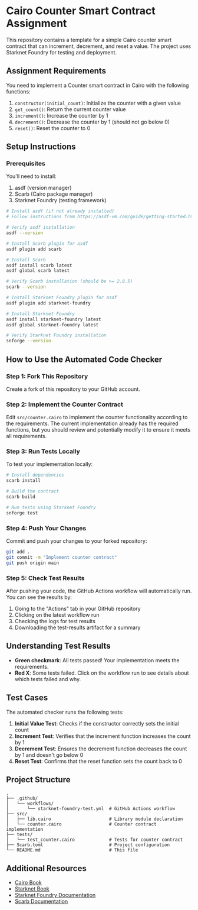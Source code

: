 # Cairo Counter Smart Contract Assignment

This repository contains a template for a simple Cairo counter smart contract that can increment, decrement, and reset a value. The project uses Starknet Foundry for testing and deployment.

## Assignment Requirements

You need to implement a Counter smart contract in Cairo with the following functions:

1. `constructor(initial_count)`: Initialize the counter with a given value
2. `get_count()`: Return the current counter value
3. `increment()`: Increase the counter by 1
4. `decrement()`: Decrease the counter by 1 (should not go below 0)
5. `reset()`: Reset the counter to 0

## Setup Instructions

### Prerequisites

You'll need to install:

1. asdf (version manager)
2. Scarb (Cairo package manager)
3. Starknet Foundry (testing framework)

```bash
# Install asdf (if not already installed)
# Follow instructions from https://asdf-vm.com/guide/getting-started.html

# Verify asdf installation
asdf --version

# Install Scarb plugin for asdf
asdf plugin add scarb

# Install Scarb
asdf install scarb latest
asdf global scarb latest

# Verify Scarb installation (should be >= 2.8.5)
scarb --version

# Install Starknet Foundry plugin for asdf
asdf plugin add starknet-foundry

# Install Starknet Foundry
asdf install starknet-foundry latest
asdf global starknet-foundry latest

# Verify Starknet Foundry installation
snforge --version
```

## How to Use the Automated Code Checker

### Step 1: Fork This Repository

Create a fork of this repository to your GitHub account.

### Step 2: Implement the Counter Contract

Edit `src/counter.cairo` to implement the counter functionality according to the requirements. The current implementation already has the required functions, but you should review and potentially modify it to ensure it meets all requirements.

### Step 3: Run Tests Locally

To test your implementation locally:

```bash
# Install dependencies
scarb install

# Build the contract
scarb build

# Run tests using Starknet Foundry
snforge test
```

### Step 4: Push Your Changes

Commit and push your changes to your forked repository:

```bash
git add .
git commit -m "Implement counter contract"
git push origin main
```

### Step 5: Check Test Results

After pushing your code, the GitHub Actions workflow will automatically run. You can see the results by:

1. Going to the "Actions" tab in your GitHub repository
2. Clicking on the latest workflow run
3. Checking the logs for test results
4. Downloading the test-results artifact for a summary

## Understanding Test Results

- **Green checkmark**: All tests passed! Your implementation meets the requirements.
- **Red X**: Some tests failed. Click on the workflow run to see details about which tests failed and why.

## Test Cases

The automated checker runs the following tests:

1. **Initial Value Test**: Checks if the constructor correctly sets the initial count
2. **Increment Test**: Verifies that the increment function increases the count by 1
3. **Decrement Test**: Ensures the decrement function decreases the count by 1 and doesn't go below 0
4. **Reset Test**: Confirms that the reset function sets the count back to 0

## Project Structure

```
.
├── .github/
│   └── workflows/
│       └── starknet-foundry-test.yml  # GitHub Actions workflow
├── src/
│   ├── lib.cairo                      # Library module declaration
│   └── counter.cairo                  # Counter contract implementation
├── tests/
│   └── test_counter.cairo             # Tests for counter contract
├── Scarb.toml                         # Project configuration
└── README.md                          # This file
```

## Additional Resources

- [Cairo Book](https://book.cairo-lang.org/)
- [Starknet Book](https://book.starknet.io/)
- [Starknet Foundry Documentation](https://foundry-rs.github.io/starknet-foundry/)
- [Scarb Documentation](https://docs.swmansion.com/scarb/)